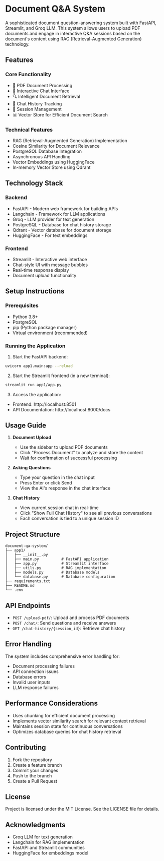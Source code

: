 # Document Q&A System

A sophisticated document question-answering system built with FastAPI, Streamlit, and Groq LLM. This system allows users to upload PDF documents and engage in interactive Q&A sessions based on the document's content using RAG (Retrieval-Augmented Generation) technology.

## Features

### Core Functionality
- 📄 PDF Document Processing
- 💬 Interactive Chat Interface
- 🔍 Intelligent Document Retrieval
- 📝 Chat History Tracking
- 🔄 Session Management
- 📊 Vector Store for Efficient Document Search

### Technical Features
- RAG (Retrieval-Augmented Generation) Implementation
- Cosine Similarity for Document Relevance
- PostgreSQL Database Integration
- Asynchronous API Handling
- Vector Embeddings using HuggingFace
- In-memory Vector Store using Qdrant

## Technology Stack

### Backend
- FastAPI - Modern web framework for building APIs
- Langchain - Framework for LLM applications
- Groq - LLM provider for text generation
- PostgreSQL - Database for chat history storage
- Qdrant - Vector database for document storage
- HuggingFace - For text embeddings

### Frontend
- Streamlit - Interactive web interface
- Chat-style UI with message bubbles
- Real-time response display
- Document upload functionality

## Setup Instructions

### Prerequisites
- Python 3.8+
- PostgreSQL
- pip (Python package manager)
- Virtual environment (recommended)

### Running the Application

1. Start the FastAPI backend:
```bash
uvicorn app1.main:app --reload
```

2. Start the Streamlit frontend (in a new terminal):
```bash
streamlit run app1/app.py
```

3. Access the application:
- Frontend: http://localhost:8501
- API Documentation: http://localhost:8000/docs

## Usage Guide

1. **Document Upload**
   - Use the sidebar to upload PDF documents
   - Click "Process Document" to analyze and store the content
   - Wait for confirmation of successful processing

2. **Asking Questions**
   - Type your question in the chat input
   - Press Enter or click Send
   - View the AI's response in the chat interface

3. **Chat History**
   - View current session chat in real-time
   - Click "Show Full Chat History" to see all previous conversations
   - Each conversation is tied to a unique session ID

## Project Structure

```
document-qa-system/
├── app1/
│   ├── __init__.py
│   ├── main.py          # FastAPI application
│   ├── app.py           # Streamlit interface
│   ├── utils.py         # RAG implementation
│   ├── models.py        # Database models
│   └── database.py      # Database configuration
├── requirements.txt
├── README.md
└── .env
```

## API Endpoints

- `POST /upload-pdf/`: Upload and process PDF documents
- `POST /chat/`: Send questions and receive answers
- `GET /chat-history/{session_id}`: Retrieve chat history

## Error Handling

The system includes comprehensive error handling for:
- Document processing failures
- API connection issues
- Database errors
- Invalid user inputs
- LLM response failures

## Performance Considerations

- Uses chunking for efficient document processing
- Implements vector similarity search for relevant context retrieval
- Maintains session state for continuous conversations
- Optimizes database queries for chat history retrieval

## Contributing

1. Fork the repository
2. Create a feature branch
3. Commit your changes
4. Push to the branch
5. Create a Pull Request

## License

Project is licensed under the MIT License. See the LICENSE file for details.
## Acknowledgments

- Groq LLM for text generation
- Langchain for RAG implementation
- FastAPI and Streamlit communities
- HuggingFace for embeddings model
